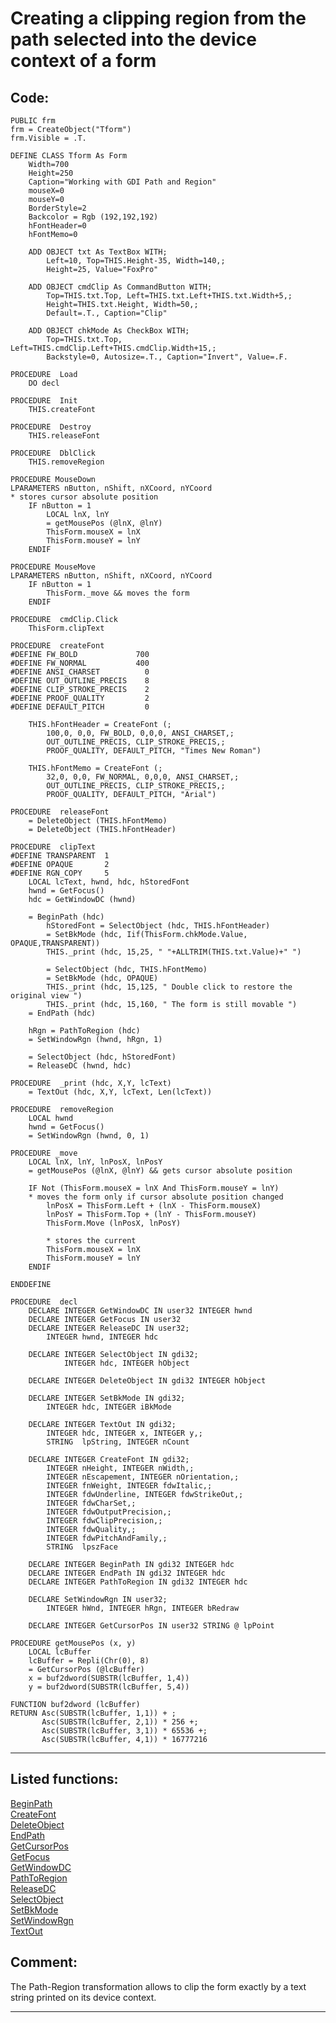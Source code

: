 <link rel="stylesheet" type="text/css" href="../css/win32api.css">  
<link rel="stylesheet" href="https://cdnjs.cloudflare.com/ajax/libs/font-awesome/4.7.0/css/font-awesome.min.css">

# Creating a clipping region from the path selected into the device context of a form

## Code:
```foxpro  
PUBLIC frm
frm = CreateObject("Tform")
frm.Visible = .T.

DEFINE CLASS Tform As Form
	Width=700
	Height=250
	Caption="Working with GDI Path and Region"
	mouseX=0
	mouseY=0
	BorderStyle=2
	Backcolor = Rgb (192,192,192)
	hFontHeader=0
	hFontMemo=0
	
	ADD OBJECT txt As TextBox WITH;
		Left=10, Top=THIS.Height-35, Width=140,;
		Height=25, Value="FoxPro"

	ADD OBJECT cmdClip As CommandButton WITH;
		Top=THIS.txt.Top, Left=THIS.txt.Left+THIS.txt.Width+5,;
		Height=THIS.txt.Height, Width=50,;
		Default=.T., Caption="Clip"

	ADD OBJECT chkMode As CheckBox WITH;
		Top=THIS.txt.Top, Left=THIS.cmdClip.Left+THIS.cmdClip.Width+15,;
		Backstyle=0, Autosize=.T., Caption="Invert", Value=.F.

PROCEDURE  Load
	DO decl

PROCEDURE  Init
	THIS.createFont

PROCEDURE  Destroy
	THIS.releaseFont
	
PROCEDURE  DblClick
	THIS.removeRegion

PROCEDURE MouseDown
LPARAMETERS nButton, nShift, nXCoord, nYCoord
* stores cursor absolute position
	IF nButton = 1
		LOCAL lnX, lnY
		= getMousePos (@lnX, @lnY)
		ThisForm.mouseX = lnX
		ThisForm.mouseY = lnY
	ENDIF

PROCEDURE MouseMove
LPARAMETERS nButton, nShift, nXCoord, nYCoord
	IF nButton = 1
		ThisForm._move && moves the form
	ENDIF

PROCEDURE  cmdClip.Click
	ThisForm.clipText

PROCEDURE  createFont
#DEFINE FW_BOLD             700
#DEFINE FW_NORMAL           400
#DEFINE ANSI_CHARSET          0
#DEFINE OUT_OUTLINE_PRECIS    8
#DEFINE CLIP_STROKE_PRECIS    2
#DEFINE PROOF_QUALITY         2
#DEFINE DEFAULT_PITCH         0

	THIS.hFontHeader = CreateFont (;
		100,0, 0,0, FW_BOLD, 0,0,0, ANSI_CHARSET,;
		OUT_OUTLINE_PRECIS, CLIP_STROKE_PRECIS,;
		PROOF_QUALITY, DEFAULT_PITCH, "Times New Roman")

	THIS.hFontMemo = CreateFont (;
		32,0, 0,0, FW_NORMAL, 0,0,0, ANSI_CHARSET,;
		OUT_OUTLINE_PRECIS, CLIP_STROKE_PRECIS,;
		PROOF_QUALITY, DEFAULT_PITCH, "Arial")

PROCEDURE  releaseFont
	= DeleteObject (THIS.hFontMemo)
	= DeleteObject (THIS.hFontHeader)

PROCEDURE  clipText
#DEFINE TRANSPARENT  1
#DEFINE OPAQUE       2
#DEFINE RGN_COPY     5
	LOCAL lcText, hwnd, hdc, hStoredFont
	hwnd = GetFocus()
	hdc = GetWindowDC (hwnd)
	
	= BeginPath (hdc)
		hStoredFont = SelectObject (hdc, THIS.hFontHeader)
		= SetBkMode (hdc, Iif(ThisForm.chkMode.Value, OPAQUE,TRANSPARENT))
		THIS._print (hdc, 15,25, " "+ALLTRIM(THIS.txt.Value)+" ")

		= SelectObject (hdc, THIS.hFontMemo)
		= SetBkMode (hdc, OPAQUE)
		THIS._print (hdc, 15,125, " Double click to restore the original view ")
		THIS._print (hdc, 15,160, " The form is still movable ")
	= EndPath (hdc)

	hRgn = PathToRegion (hdc)
	= SetWindowRgn (hwnd, hRgn, 1)

	= SelectObject (hdc, hStoredFont)
	= ReleaseDC (hwnd, hdc)

PROCEDURE  _print (hdc, X,Y, lcText)
	= TextOut (hdc, X,Y, lcText, Len(lcText))

PROCEDURE  removeRegion
	LOCAL hwnd
	hwnd = GetFocus()
	= SetWindowRgn (hwnd, 0, 1)

PROCEDURE _move
	LOCAL lnX, lnY, lnPosX, lnPosY
	= getMousePos (@lnX, @lnY) && gets cursor absolute position

	IF Not (ThisForm.mouseX = lnX And ThisForm.mouseY = lnY)
	* moves the form only if cursor absolute position changed
		lnPosX = ThisForm.Left + (lnX - ThisForm.mouseX)
		lnPosY = ThisForm.Top + (lnY - ThisForm.mouseY)
		ThisForm.Move (lnPosX, lnPosY)
		
		* stores the current
		ThisForm.mouseX = lnX
		ThisForm.mouseY = lnY
	ENDIF

ENDDEFINE

PROCEDURE  decl
	DECLARE INTEGER GetWindowDC IN user32 INTEGER hwnd
	DECLARE INTEGER GetFocus IN user32
	DECLARE INTEGER ReleaseDC IN user32;
		INTEGER hwnd, INTEGER hdc

	DECLARE INTEGER SelectObject IN gdi32;
			INTEGER hdc, INTEGER hObject

 	DECLARE INTEGER DeleteObject IN gdi32 INTEGER hObject

	DECLARE INTEGER SetBkMode IN gdi32;
		INTEGER hdc, INTEGER iBkMode

	DECLARE INTEGER TextOut IN gdi32;
		INTEGER hdc, INTEGER x, INTEGER y,;
		STRING  lpString, INTEGER nCount

	DECLARE INTEGER CreateFont IN gdi32;
		INTEGER nHeight, INTEGER nWidth,;
		INTEGER nEscapement, INTEGER nOrientation,;
		INTEGER fnWeight, INTEGER fdwItalic,;
		INTEGER fdwUnderline, INTEGER fdwStrikeOut,;
		INTEGER fdwCharSet,;
		INTEGER fdwOutputPrecision,;
		INTEGER fdwClipPrecision,;
		INTEGER fdwQuality,;
		INTEGER fdwPitchAndFamily,;
		STRING  lpszFace

	DECLARE INTEGER BeginPath IN gdi32 INTEGER hdc
	DECLARE INTEGER EndPath IN gdi32 INTEGER hdc
	DECLARE INTEGER PathToRegion IN gdi32 INTEGER hdc

	DECLARE SetWindowRgn IN user32;
		INTEGER hWnd, INTEGER hRgn, INTEGER bRedraw

	DECLARE INTEGER GetCursorPos IN user32 STRING @ lpPoint

PROCEDURE getMousePos (x, y)
	LOCAL lcBuffer
	lcBuffer = Repli(Chr(0), 8)
	= GetCursorPos (@lcBuffer)
	x = buf2dword(SUBSTR(lcBuffer, 1,4))
	y = buf2dword(SUBSTR(lcBuffer, 5,4))

FUNCTION buf2dword (lcBuffer)
RETURN Asc(SUBSTR(lcBuffer, 1,1)) + ;
       Asc(SUBSTR(lcBuffer, 2,1)) * 256 +;
       Asc(SUBSTR(lcBuffer, 3,1)) * 65536 +;
       Asc(SUBSTR(lcBuffer, 4,1)) * 16777216  
```  
***  


## Listed functions:
[BeginPath](../libraries/gdi32/BeginPath.md)  
[CreateFont](../libraries/gdi32/CreateFont.md)  
[DeleteObject](../libraries/gdi32/DeleteObject.md)  
[EndPath](../libraries/gdi32/EndPath.md)  
[GetCursorPos](../libraries/user32/GetCursorPos.md)  
[GetFocus](../libraries/user32/GetFocus.md)  
[GetWindowDC](../libraries/user32/GetWindowDC.md)  
[PathToRegion](../libraries/gdi32/PathToRegion.md)  
[ReleaseDC](../libraries/user32/ReleaseDC.md)  
[SelectObject](../libraries/gdi32/SelectObject.md)  
[SetBkMode](../libraries/gdi32/SetBkMode.md)  
[SetWindowRgn](../libraries/user32/SetWindowRgn.md)  
[TextOut](../libraries/gdi32/TextOut.md)  

## Comment:
The Path-Region transformation allows to clip the form exactly by a text string printed on its device context.  
  
***  

